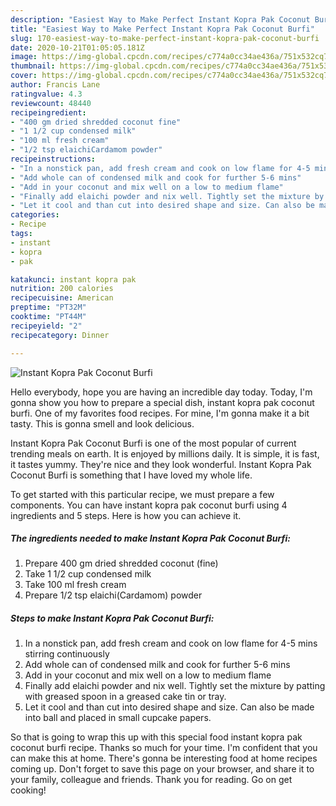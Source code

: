 ```yaml
---
description: "Easiest Way to Make Perfect Instant Kopra Pak Coconut Burfi"
title: "Easiest Way to Make Perfect Instant Kopra Pak Coconut Burfi"
slug: 170-easiest-way-to-make-perfect-instant-kopra-pak-coconut-burfi
date: 2020-10-21T01:05:05.181Z
image: https://img-global.cpcdn.com/recipes/c774a0cc34ae436a/751x532cq70/instant-kopra-pak-coconut-burfi-recipe-main-photo.jpg
thumbnail: https://img-global.cpcdn.com/recipes/c774a0cc34ae436a/751x532cq70/instant-kopra-pak-coconut-burfi-recipe-main-photo.jpg
cover: https://img-global.cpcdn.com/recipes/c774a0cc34ae436a/751x532cq70/instant-kopra-pak-coconut-burfi-recipe-main-photo.jpg
author: Francis Lane
ratingvalue: 4.3
reviewcount: 48440
recipeingredient:
- "400 gm dried shredded coconut fine"
- "1 1/2 cup condensed milk"
- "100 ml fresh cream"
- "1/2 tsp elaichiCardamom powder"
recipeinstructions:
- "In a nonstick pan, add fresh cream and cook on low flame for 4-5 mins stirring continuously"
- "Add whole can of condensed milk and cook for further 5-6 mins"
- "Add in your coconut and mix well on a low to medium flame"
- "Finally add elaichi powder and nix well. Tightly set the mixture by patting with greased spoon in a greased cake tin or tray."
- "Let it cool and than cut into desired shape and size. Can also be made into ball and placed in small cupcake papers."
categories:
- Recipe
tags:
- instant
- kopra
- pak

katakunci: instant kopra pak 
nutrition: 200 calories
recipecuisine: American
preptime: "PT32M"
cooktime: "PT44M"
recipeyield: "2"
recipecategory: Dinner

---
```



![Instant Kopra Pak Coconut Burfi](https://img-global.cpcdn.com/recipes/c774a0cc34ae436a/751x532cq70/instant-kopra-pak-coconut-burfi-recipe-main-photo.jpg)

Hello everybody, hope you are having an incredible day today. Today, I'm gonna show you how to prepare a special dish, instant kopra pak coconut burfi. One of my favorites food recipes. For mine, I'm gonna make it a bit tasty. This is gonna smell and look delicious.

Instant Kopra Pak Coconut Burfi is one of the most popular of current trending meals on earth. It is enjoyed by millions daily. It is simple, it is fast, it tastes yummy. They're nice and they look wonderful. Instant Kopra Pak Coconut Burfi is something that I have loved my whole life.




To get started with this particular recipe, we must prepare a few components. You can have instant kopra pak coconut burfi using 4 ingredients and 5 steps. Here is how you can achieve it.

<!--inarticleads1-->

##### The ingredients needed to make Instant Kopra Pak Coconut Burfi:

1. Prepare 400 gm dried shredded coconut (fine)
1. Take 1 1/2 cup condensed milk
1. Take 100 ml fresh cream
1. Prepare 1/2 tsp elaichi(Cardamom) powder




<!--inarticleads2-->

##### Steps to make Instant Kopra Pak Coconut Burfi:

1. In a nonstick pan, add fresh cream and cook on low flame for 4-5 mins stirring continuously
1. Add whole can of condensed milk and cook for further 5-6 mins
1. Add in your coconut and mix well on a low to medium flame
1. Finally add elaichi powder and nix well. Tightly set the mixture by patting with greased spoon in a greased cake tin or tray.
1. Let it cool and than cut into desired shape and size. Can also be made into ball and placed in small cupcake papers.




So that is going to wrap this up with this special food instant kopra pak coconut burfi recipe. Thanks so much for your time. I'm confident that you can make this at home. There's gonna be interesting food at home recipes coming up. Don't forget to save this page on your browser, and share it to your family, colleague and friends. Thank you for reading. Go on get cooking!
